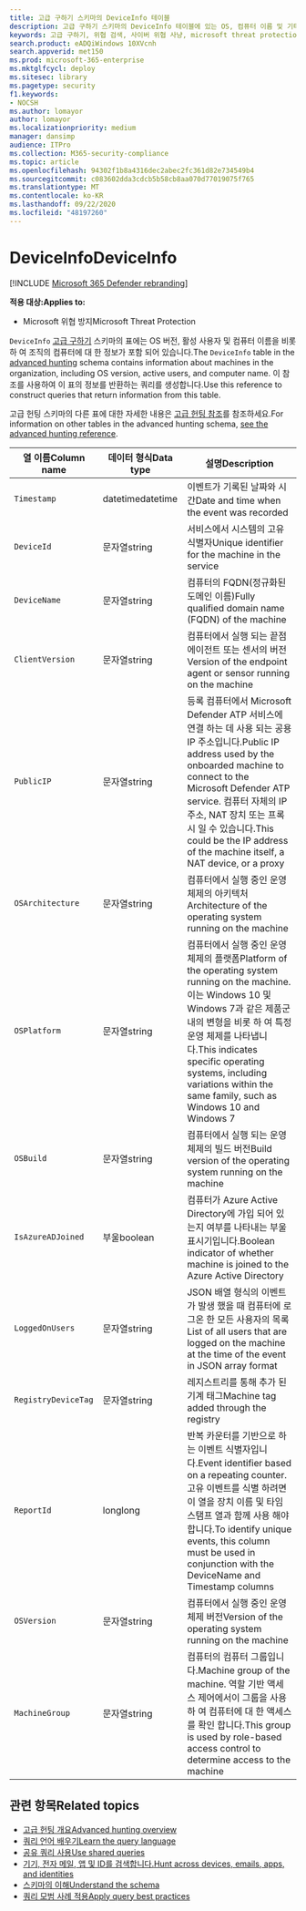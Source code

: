 ```yaml
---
title: 고급 구하기 스키마의 DeviceInfo 테이블
description: 고급 구하기 스키마의 DeviceInfo 테이블에 있는 OS, 컴퓨터 이름 및 기타 컴퓨터 정보에 대해 자세히 알아봅니다.
keywords: 고급 구하기, 위협 검색, 사이버 위협 사냥, microsoft threat protection, microsoft 365, mtp, m365, 검색, 쿼리, 원격 분석, 스키마 참조, kusto, table, description, DeviceInfo, device, machine, OS, 플랫폼, 사용자
search.product: eADQiWindows 10XVcnh
search.appverid: met150
ms.prod: microsoft-365-enterprise
ms.mktglfcycl: deploy
ms.sitesec: library
ms.pagetype: security
f1.keywords:
- NOCSH
ms.author: lomayor
author: lomayor
ms.localizationpriority: medium
manager: dansimp
audience: ITPro
ms.collection: M365-security-compliance
ms.topic: article
ms.openlocfilehash: 94302f1b8a4316dec2abec2fc361d82e734549b4
ms.sourcegitcommit: c083602dda3cdcb5b58cb8aa070d77019075f765
ms.translationtype: MT
ms.contentlocale: ko-KR
ms.lasthandoff: 09/22/2020
ms.locfileid: "48197260"
---
```

# <a name="deviceinfo"></a><span data-ttu-id="3c4b2-104">DeviceInfo</span><span class="sxs-lookup"><span data-stu-id="3c4b2-104">DeviceInfo</span></span>

[!INCLUDE [Microsoft 365 Defender rebranding](../includes/microsoft-defender.md)]


<span data-ttu-id="3c4b2-105">**적용 대상:**</span><span class="sxs-lookup"><span data-stu-id="3c4b2-105">**Applies to:**</span></span>
- <span data-ttu-id="3c4b2-106">Microsoft 위협 방지</span><span class="sxs-lookup"><span data-stu-id="3c4b2-106">Microsoft Threat Protection</span></span>



<span data-ttu-id="3c4b2-107">`DeviceInfo` [고급 구하기](advanced-hunting-overview.md) 스키마의 표에는 OS 버전, 활성 사용자 및 컴퓨터 이름을 비롯 하 여 조직의 컴퓨터에 대 한 정보가 포함 되어 있습니다.</span><span class="sxs-lookup"><span data-stu-id="3c4b2-107">The `DeviceInfo` table in the [advanced hunting](advanced-hunting-overview.md) schema contains information about machines in the organization, including OS version, active users, and computer name.</span></span> <span data-ttu-id="3c4b2-108">이 참조를 사용하여 이 표의 정보를 반환하는 쿼리를 생성합니다.</span><span class="sxs-lookup"><span data-stu-id="3c4b2-108">Use this reference to construct queries that return information from this table.</span></span>

<span data-ttu-id="3c4b2-109">고급 헌팅 스키마의 다른 표에 대한 자세한 내용은 [고급 헌팅 참조](advanced-hunting-schema-tables.md)를 참조하세요.</span><span class="sxs-lookup"><span data-stu-id="3c4b2-109">For information on other tables in the advanced hunting schema, [see the advanced hunting reference](advanced-hunting-schema-tables.md).</span></span>

| <span data-ttu-id="3c4b2-110">열 이름</span><span class="sxs-lookup"><span data-stu-id="3c4b2-110">Column name</span></span> | <span data-ttu-id="3c4b2-111">데이터 형식</span><span class="sxs-lookup"><span data-stu-id="3c4b2-111">Data type</span></span> | <span data-ttu-id="3c4b2-112">설명</span><span class="sxs-lookup"><span data-stu-id="3c4b2-112">Description</span></span> |
|-------------|-----------|-------------|
| `Timestamp` | <span data-ttu-id="3c4b2-113">datetime</span><span class="sxs-lookup"><span data-stu-id="3c4b2-113">datetime</span></span> | <span data-ttu-id="3c4b2-114">이벤트가 기록된 날짜와 시간</span><span class="sxs-lookup"><span data-stu-id="3c4b2-114">Date and time when the event was recorded</span></span> |
| `DeviceId` | <span data-ttu-id="3c4b2-115">문자열</span><span class="sxs-lookup"><span data-stu-id="3c4b2-115">string</span></span> | <span data-ttu-id="3c4b2-116">서비스에서 시스템의 고유 식별자</span><span class="sxs-lookup"><span data-stu-id="3c4b2-116">Unique identifier for the machine in the service</span></span> |
| `DeviceName` | <span data-ttu-id="3c4b2-117">문자열</span><span class="sxs-lookup"><span data-stu-id="3c4b2-117">string</span></span> | <span data-ttu-id="3c4b2-118">컴퓨터의 FQDN(정규화된 도메인 이름)</span><span class="sxs-lookup"><span data-stu-id="3c4b2-118">Fully qualified domain name (FQDN) of the machine</span></span> |
| `ClientVersion` | <span data-ttu-id="3c4b2-119">문자열</span><span class="sxs-lookup"><span data-stu-id="3c4b2-119">string</span></span> | <span data-ttu-id="3c4b2-120">컴퓨터에서 실행 되는 끝점 에이전트 또는 센서의 버전</span><span class="sxs-lookup"><span data-stu-id="3c4b2-120">Version of the endpoint agent or sensor running on the machine</span></span> |
| `PublicIP` | <span data-ttu-id="3c4b2-121">문자열</span><span class="sxs-lookup"><span data-stu-id="3c4b2-121">string</span></span> | <span data-ttu-id="3c4b2-122">등록 컴퓨터에서 Microsoft Defender ATP 서비스에 연결 하는 데 사용 되는 공용 IP 주소입니다.</span><span class="sxs-lookup"><span data-stu-id="3c4b2-122">Public IP address used by the onboarded machine to connect to the Microsoft Defender ATP service.</span></span> <span data-ttu-id="3c4b2-123">컴퓨터 자체의 IP 주소, NAT 장치 또는 프록시 일 수 있습니다.</span><span class="sxs-lookup"><span data-stu-id="3c4b2-123">This could be the IP address of the machine itself, a NAT device, or a proxy</span></span> |
| `OSArchitecture` | <span data-ttu-id="3c4b2-124">문자열</span><span class="sxs-lookup"><span data-stu-id="3c4b2-124">string</span></span> | <span data-ttu-id="3c4b2-125">컴퓨터에서 실행 중인 운영 체제의 아키텍처</span><span class="sxs-lookup"><span data-stu-id="3c4b2-125">Architecture of the operating system running on the machine</span></span> |
| `OSPlatform` | <span data-ttu-id="3c4b2-126">문자열</span><span class="sxs-lookup"><span data-stu-id="3c4b2-126">string</span></span> | <span data-ttu-id="3c4b2-127">컴퓨터에서 실행 중인 운영 체제의 플랫폼</span><span class="sxs-lookup"><span data-stu-id="3c4b2-127">Platform of the operating system running on the machine.</span></span> <span data-ttu-id="3c4b2-128">이는 Windows 10 및 Windows 7과 같은 제품군 내의 변형을 비롯 하 여 특정 운영 체제를 나타냅니다.</span><span class="sxs-lookup"><span data-stu-id="3c4b2-128">This indicates specific operating systems, including variations within the same family, such as Windows 10 and Windows 7</span></span> |
| `OSBuild` | <span data-ttu-id="3c4b2-129">문자열</span><span class="sxs-lookup"><span data-stu-id="3c4b2-129">string</span></span> | <span data-ttu-id="3c4b2-130">컴퓨터에서 실행 되는 운영 체제의 빌드 버전</span><span class="sxs-lookup"><span data-stu-id="3c4b2-130">Build version of the operating system running on the machine</span></span> |
| `IsAzureADJoined` | <span data-ttu-id="3c4b2-131">부울</span><span class="sxs-lookup"><span data-stu-id="3c4b2-131">boolean</span></span> | <span data-ttu-id="3c4b2-132">컴퓨터가 Azure Active Directory에 가입 되어 있는지 여부를 나타내는 부울 표시기입니다.</span><span class="sxs-lookup"><span data-stu-id="3c4b2-132">Boolean indicator of whether machine is joined to the Azure Active Directory</span></span> |
| `LoggedOnUsers` | <span data-ttu-id="3c4b2-133">문자열</span><span class="sxs-lookup"><span data-stu-id="3c4b2-133">string</span></span> | <span data-ttu-id="3c4b2-134">JSON 배열 형식의 이벤트가 발생 했을 때 컴퓨터에 로그온 한 모든 사용자의 목록</span><span class="sxs-lookup"><span data-stu-id="3c4b2-134">List of all users that are logged on the machine at the time of the event in JSON array format</span></span> |
| `RegistryDeviceTag` | <span data-ttu-id="3c4b2-135">문자열</span><span class="sxs-lookup"><span data-stu-id="3c4b2-135">string</span></span> | <span data-ttu-id="3c4b2-136">레지스트리를 통해 추가 된 기계 태그</span><span class="sxs-lookup"><span data-stu-id="3c4b2-136">Machine tag added through the registry</span></span> |
| `ReportId` | <span data-ttu-id="3c4b2-137">long</span><span class="sxs-lookup"><span data-stu-id="3c4b2-137">long</span></span> | <span data-ttu-id="3c4b2-138">반복 카운터를 기반으로 하는 이벤트 식별자입니다.</span><span class="sxs-lookup"><span data-stu-id="3c4b2-138">Event identifier based on a repeating counter.</span></span> <span data-ttu-id="3c4b2-139">고유 이벤트를 식별 하려면이 열을 장치 이름 및 타임 스탬프 열과 함께 사용 해야 합니다.</span><span class="sxs-lookup"><span data-stu-id="3c4b2-139">To identify unique events, this column must be used in conjunction with the DeviceName and Timestamp columns</span></span> |
| `OSVersion` | <span data-ttu-id="3c4b2-140">문자열</span><span class="sxs-lookup"><span data-stu-id="3c4b2-140">string</span></span> | <span data-ttu-id="3c4b2-141">컴퓨터에서 실행 중인 운영 체제 버전</span><span class="sxs-lookup"><span data-stu-id="3c4b2-141">Version of the operating system running on the machine</span></span> |
| `MachineGroup` | <span data-ttu-id="3c4b2-142">문자열</span><span class="sxs-lookup"><span data-stu-id="3c4b2-142">string</span></span> | <span data-ttu-id="3c4b2-143">컴퓨터의 컴퓨터 그룹입니다.</span><span class="sxs-lookup"><span data-stu-id="3c4b2-143">Machine group of the machine.</span></span> <span data-ttu-id="3c4b2-144">역할 기반 액세스 제어에서이 그룹을 사용 하 여 컴퓨터에 대 한 액세스를 확인 합니다.</span><span class="sxs-lookup"><span data-stu-id="3c4b2-144">This group is used by role-based access control to determine access to the machine</span></span> |

## <a name="related-topics"></a><span data-ttu-id="3c4b2-145">관련 항목</span><span class="sxs-lookup"><span data-stu-id="3c4b2-145">Related topics</span></span>
- [<span data-ttu-id="3c4b2-146">고급 헌팅 개요</span><span class="sxs-lookup"><span data-stu-id="3c4b2-146">Advanced hunting overview</span></span>](advanced-hunting-overview.md)
- [<span data-ttu-id="3c4b2-147">쿼리 언어 배우기</span><span class="sxs-lookup"><span data-stu-id="3c4b2-147">Learn the query language</span></span>](advanced-hunting-query-language.md)
- [<span data-ttu-id="3c4b2-148">공유 쿼리 사용</span><span class="sxs-lookup"><span data-stu-id="3c4b2-148">Use shared queries</span></span>](advanced-hunting-shared-queries.md)
- [<span data-ttu-id="3c4b2-149">기기, 전자 메일, 앱 및 ID를 검색합니다.</span><span class="sxs-lookup"><span data-stu-id="3c4b2-149">Hunt across devices, emails, apps, and identities</span></span>](advanced-hunting-query-emails-devices.md)
- [<span data-ttu-id="3c4b2-150">스키마의 이해</span><span class="sxs-lookup"><span data-stu-id="3c4b2-150">Understand the schema</span></span>](advanced-hunting-schema-tables.md)
- [<span data-ttu-id="3c4b2-151">쿼리 모범 사례 적용</span><span class="sxs-lookup"><span data-stu-id="3c4b2-151">Apply query best practices</span></span>](advanced-hunting-best-practices.md)
